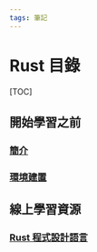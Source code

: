 ```yaml
---
tags: 筆記
---
```


# Rust 目錄

[TOC]

## 開始學習之前

### [簡介](簡介.md)

### [環境建置](環境建置.md)

## 線上學習資源

### [Rust 程式設計語言](https://rust-lang.tw/book-tw/)
